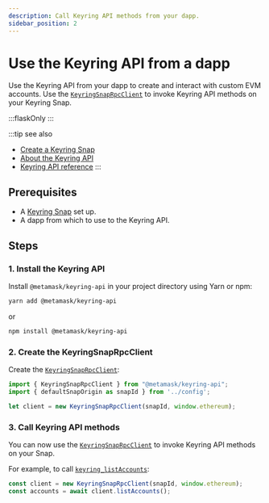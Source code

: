 ```yaml
---
description: Call Keyring API methods from your dapp.
sidebar_position: 2
---
```


# Use the Keyring API from a dapp

Use the Keyring API from your dapp to create and interact with custom EVM accounts.
Use the [`KeyringSnapRpcClient`](../../reference/keyring-api/classes/KeyringSnapRpcClient.md) to
invoke Keyring API methods on your Keyring Snap.

:::flaskOnly
:::

:::tip see also
- [Create a Keyring Snap](snap/index.md)
- [About the Keyring API](../../concepts/keyring-api.md)
- [Keyring API reference](../../reference/keyring-api/index.md)
:::

## Prerequisites

- A [Keyring Snap](snap/index.md) set up.
- A dapp from which to use to the Keyring API.

## Steps

### 1. Install the Keyring API

Install `@metamask/keyring-api` in your project directory using Yarn or npm:

```bash
yarn add @metamask/keyring-api
```

or

```bash
npm install @metamask/keyring-api
```

### 2. Create the KeyringSnapRpcClient

Create the [`KeyringSnapRpcClient`](../../reference/keyring-api/classes/KeyringSnapRpcClient.md):

```ts
import { KeyringSnapRpcClient } from "@metamask/keyring-api";
import { defaultSnapOrigin as snapId } from '../config';

let client = new KeyringSnapRpcClient(snapId, window.ethereum);
```

### 3. Call Keyring API methods

You can now use the [`KeyringSnapRpcClient`](../../reference/keyring-api/classes/KeyringSnapRpcClient.md)
to invoke Keyring API methods on your Snap.

For example, to call [`keyring_listAccounts`](../../reference/keyring-api/classes/KeyringSnapRpcClient.md#listaccounts):

```typescript
const client = new KeyringSnapRpcClient(snapId, window.ethereum);
const accounts = await client.listAccounts();
```
